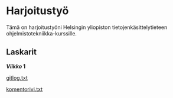 # Harjoitustyö

Tämä on harjoitustyöni Helsingin yliopiston tietojenkäsittelytieteen ohjelmistotekniikka-kurssille.


## Laskarit

**_Viikko_ 1**

[gitlog.txt](https://github.com/opturtio/ot-harjoitustyo/blob/master/laskarit/viikko1/gitlog.txt)

[komentorivi.txt](https://github.com/opturtio/ot-harjoitustyo/blob/master/laskarit/viikko1/komentorivi.txt)




